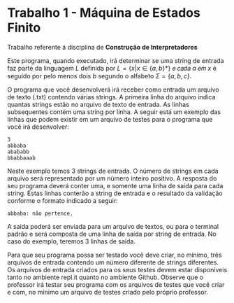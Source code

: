 # Trabalho 1 - Máquina de Estados Finito

Trabalho referente á disciplina de **Construção de Interpretadores** 

Este programa, quando executado, irá determinar se uma string de entrada faz parte da linguagem $L$ definida por $L = \{ x | x \in \{a,b\}*\}$
𝑒 𝑐𝑎𝑑𝑎 $a$ 𝑒𝑚 $x$ é seguido por pelo menos dois $b$ segundo o alfabeto $\Sigma = \{a,b,c\}$.

O programa que você desenvolverá irá receber como entrada um arquivo de texto (.txt)
contendo várias strings. A primeira linha do arquivo indica quantas strings estão no arquivo de texto de
entrada. As linhas subsequentes contém uma string por linha. A seguir está um exemplo das linhas que
podem existir em um arquivo de testes para o programa que você irá desenvolver:

```
3
abbaba
abababb
bbabbaaab
```
Neste exemplo temos 3 strings de entrada. O número de strings em cada arquivo será
representado por um número inteiro positivo. A resposta do seu programa deverá conter uma, e
somente uma linha de saída para cada string. Estas linhas conterão a string de entrada e o resultado
da validação conforme o formato indicado a seguir:
```
abbaba: não pertence.
```
A saída poderá ser enviada para um arquivo de textos, ou para o terminal padrão e será
composta de uma linha de saída por string de entrada. No caso do exemplo, teremos 3 linhas de saída.

Para que seu programa possa ser testado você deve criar, no mínimo, três arquivos de entrada
contendo um número diferente de strings diferentes. Os arquivos de entrada criados para os seus testes
devem estar disponíveis tanto no ambiente repl.it quanto no ambiente Github. Observe que o professor
irá testar seu programa com os arquivos de testes que você criar e com, no mínimo um arquivo de
testes criado pelo próprio professor.
